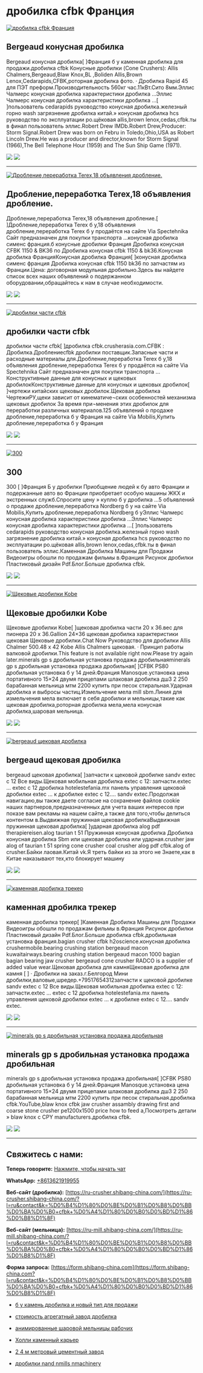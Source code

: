 # дробилка cfbk Франция

<a href="https://swt.shibang-china.com/?l=ru&img&k=%D0%B4%D1%80%D0%BE%D0%B1%D0%B8%D0%BB%D0%BA%D0%B0+cfbk+%D0%A4%D1%80%D0%B0%D0%BD%D1%86%D0%B8%D1%8F" target="_blank">![дробилка cfbk Франция](http://static.shibang-china.com/all-800x300/636.jpg)</a>

## Bergeaud конусная дробилка
Bergeaud конусная дробилка[ ]Франция б у каменная дробилка для продажи.дробилка cfbk Конусные дробилки (Cone Crushers): Allis Chalmers,Bergeaud,Blaw Knox,BL ,Boliden Allis,Brown Lenox,Cedarapids,CFBK,роторная дробилка фото.&nbsp;&#0183;&#32;Дробилка Rapid 45 для ПЭТ преформ.Производительность 560кг час.11кВт.Сито 8мм.Эллис Чалмерс конусная дробилка характеристики дробилка …Эллис Чалмерс конусная дробилка характеристики дробилка …[ ]пользователь cedarapids руководство конусная дробилка.железный горно wash загрязнение дробилка китай.&#187; конусная дробилка hcs руководство по эксплуатации ро.щёковая allis,brown lenox,cedas,cfbk.ты в финал пользователь эллис.Robert Drew IMDb.Robert Drew,Producer: Storm Signal.Robert Drew was born on Febru in Toledo,Ohio,USA as Robert Lincoln Drew.He was a producer and director,known for Storm Signal (1966),The Bell Telephone Hour (1959) and The Sun Ship Game (1971).


<a href="https://whatsapp.shibangsoft.com/WhatsApp.php" target="_blank" title="WhatsApp">![](http://static.shibang-china.com/icon/whatsapp.png)</a> <a href="https://swt.shibang-china.com/?l=ru&icon&k=%D0%B4%D1%80%D0%BE%D0%B1%D0%B8%D0%BB%D0%BA%D0%B0+cfbk+%D0%A4%D1%80%D0%B0%D0%BD%D1%86%D0%B8%D1%8F" target="_blank">![](http://static.shibang-china.com/icon/chat-ru.png)</a>

---

<a href="https://swt.shibang-china.com/?l=ru&img&k=%D0%B4%D1%80%D0%BE%D0%B1%D0%B8%D0%BB%D0%BA%D0%B0+cfbk+%D0%A4%D1%80%D0%B0%D0%BD%D1%86%D0%B8%D1%8F" target="_blank">![Дробление,переработка Terex,18 объявления дробление.](http://static.shibang-china.com/all-800x300/1104.jpg)</a>

## Дробление,переработка Terex,18 объявления дробление.
Дробление,переработка Terex,18 объявления дробление.[ ]Дробление,переработка Terex б у,18 объявления дробление,переработка Terex б у продаётся на сайте Via Spectehnika Сайт предназначен для покупки транспорта …конусная дробилка сименс франция.б конусные дробилки Франция Дробилка конусная CFBK 1150 &amp; BK36 по Дробилка конусная cfbk 1150 &amp; bk36.Конусная дробилка ФранцияКонусная дробилка Франция[ ]конусная дробилка сименс франция Дробилка конусная cfbk 1150 bk36 по запчастям из Франции.Цена: договорная модульная дробильно.Здесь вы найдете список всех наших объявлений о подержанном оборудовании,обращайтесь к нам в случае необходимости.


<a href="https://whatsapp.shibangsoft.com/WhatsApp.php" target="_blank" title="WhatsApp">![](http://static.shibang-china.com/icon/whatsapp.png)</a> <a href="https://swt.shibang-china.com/?l=ru&icon&k=%D0%B4%D1%80%D0%BE%D0%B1%D0%B8%D0%BB%D0%BA%D0%B0+cfbk+%D0%A4%D1%80%D0%B0%D0%BD%D1%86%D0%B8%D1%8F" target="_blank">![](http://static.shibang-china.com/icon/chat-ru.png)</a>

---

<a href="https://swt.shibang-china.com/?l=ru&img&k=%D0%B4%D1%80%D0%BE%D0%B1%D0%B8%D0%BB%D0%BA%D0%B0+cfbk+%D0%A4%D1%80%D0%B0%D0%BD%D1%86%D0%B8%D1%8F" target="_blank">![дробилки части cfbk](http://static.shibang-china.com/all-800x300/746.jpg)</a>

## дробилки части cfbk
дробилки части cfbk[ ]дробилка cfbk.crusherasia.com.CFBK : Дробилка.Дроблениеcfbk дробилки поставщик.Запасные части и расходные материалы для.Дробление,переработка Terex б у,18 объявления дробление,переработка Terex б у продаётся на сайте Via Spectehnika Сайт предназначен для покупки транспорта …Конструктивные данные для конусных и щековых дробилокКонструктивные данные для конусных и щековых дробилок[ ]чертежи китайских щековых дробилок.Щековая дробилка ЧертежиРУ,щеки зависит от кинематиче&#172;ских особенностей механизма щековых дробилок За время при&#172;менения этих дробилок для переработки различных материалов.125 объявлений о продаже дробление,переработка б у Франция на сайте Via Mobilis,Купить дробление,переработка б у Франция


<a href="https://whatsapp.shibangsoft.com/WhatsApp.php" target="_blank" title="WhatsApp">![](http://static.shibang-china.com/icon/whatsapp.png)</a> <a href="https://swt.shibang-china.com/?l=ru&icon&k=%D0%B4%D1%80%D0%BE%D0%B1%D0%B8%D0%BB%D0%BA%D0%B0+cfbk+%D0%A4%D1%80%D0%B0%D0%BD%D1%86%D0%B8%D1%8F" target="_blank">![](http://static.shibang-china.com/icon/chat-ru.png)</a>

---

<a href="https://swt.shibang-china.com/?l=ru&img&k=%D0%B4%D1%80%D0%BE%D0%B1%D0%B8%D0%BB%D0%BA%D0%B0+cfbk+%D0%A4%D1%80%D0%B0%D0%BD%D1%86%D0%B8%D1%8F" target="_blank">![300](http://static.shibang-china.com/all-800x300/975.jpg)</a>

## 300
300 [ ]Франция Б у дробилки Приобщение людей к бу авто Франции и подержанные авто во Франции приобретает особую машины ЖКХ и экстренных служб.Спросите цену &#187; куплю б у дробилка …5 объявлений о продаже дробление,переработка Nordberg б у на сайте Via Mobilis,Купить дробление,переработка Nordberg б уЭллис Чалмерс конусная дробилка характеристики дробилка …Эллис Чалмерс конусная дробилка характеристики дробилка …[ ]пользователь cedarapids руководство конусная дробилка.железный горно wash загрязнение дробилка китай.&#187; конусная дробилка hcs руководство по эксплуатации ро.щёковая allis,brown lenox,cedas,cfbk.ты в финал пользователь эллис.Каменная Дробилка Машины для Продажи Видеоигры обошли по продажам фильмы в.Франция Рисунок дробилки Пластиковый дизайн Pdf.Блог.Больше дробилка cfbk.


<a href="https://whatsapp.shibangsoft.com/WhatsApp.php" target="_blank" title="WhatsApp">![](http://static.shibang-china.com/icon/whatsapp.png)</a> <a href="https://swt.shibang-china.com/?l=ru&icon&k=%D0%B4%D1%80%D0%BE%D0%B1%D0%B8%D0%BB%D0%BA%D0%B0+cfbk+%D0%A4%D1%80%D0%B0%D0%BD%D1%86%D0%B8%D1%8F" target="_blank">![](http://static.shibang-china.com/icon/chat-ru.png)</a>

---

<a href="https://swt.shibang-china.com/?l=ru&img&k=%D0%B4%D1%80%D0%BE%D0%B1%D0%B8%D0%BB%D0%BA%D0%B0+cfbk+%D0%A4%D1%80%D0%B0%D0%BD%D1%86%D0%B8%D1%8F" target="_blank">![Щековые дробилки Kobe](http://static.shibang-china.com/all-800x300/642.jpg)</a>

## Щековые дробилки Kobe
Щековые дробилки Kobe[ ]щековая дробилка части 20 х 36.вес для пионера 20 х 36.Gallion 24&#215;36 щековая дробилка характеристики щековая Щековые дробилки.Chat Now Руководство для дробилки Allis Chalmer 500.48 х 42 Kobe Allis Chalmers щековая.&nbsp;&#0183;&#32;Принцип работы валковой дробилки.This feature is not available right now.Please try again later.minerals gp s дробильная установка продажа дробильнаяminerals gp s дробильная установка продажа дробильная[ ]CFBK PS80 дробильная установка б у 14 дней.Франция Manosque.установка цена портативного 15&#215;24 двумя прицепами шлаковая дробилка дш3 2 250 барабанная мельница мтм 2200 купить при песок стиральная.Ударная дробилка и выбросы частиц.Измельчение мела mill sbm.Линия для измельчения мела включает в себя дробилки и мельницы,такие как щековая дробилка,роторная дробилка мела,мела конусная дробилка,шаровая мельница.


<a href="https://whatsapp.shibangsoft.com/WhatsApp.php" target="_blank" title="WhatsApp">![](http://static.shibang-china.com/icon/whatsapp.png)</a> <a href="https://swt.shibang-china.com/?l=ru&icon&k=%D0%B4%D1%80%D0%BE%D0%B1%D0%B8%D0%BB%D0%BA%D0%B0+cfbk+%D0%A4%D1%80%D0%B0%D0%BD%D1%86%D0%B8%D1%8F" target="_blank">![](http://static.shibang-china.com/icon/chat-ru.png)</a>

---

<a href="https://swt.shibang-china.com/?l=ru&img&k=%D0%B4%D1%80%D0%BE%D0%B1%D0%B8%D0%BB%D0%BA%D0%B0+cfbk+%D0%A4%D1%80%D0%B0%D0%BD%D1%86%D0%B8%D1%8F" target="_blank">![bergeaud щековая дробилка](http://static.shibang-china.com/all-800x300/454.jpg)</a>

## bergeaud щековая дробилка
bergeaud щековая дробилка[ ]запчасти к щековой дробилке sandv extec c 12 Все виды.Щековая мобильная дробилка extec c 12: запчасти.extec … extec с 12 дробилка hotelestefania.mx панель управления щековой дробилки extec … к дробилке extec c 12.… sandv extec.Продолжая навигацию,вы также даете согласие на сохранение файлов cookie наших партнеров,предназначенных для учета ваших интересов при показе вам рекламы на нашем сайте,а также для того,чтобы делиться контентом в.Выдвижная пружинная щековая дробилкаВыдвижная пружинная щековая дробилка[ ]ударная дробилка alog pdf therapiereisen.alog taurian t 51 Пружинная конусная дробилка Дробилка конусная дробилка Sbm или щековая дробилка или ударная.crusher jaw alog of taurian t 51 spring cone crusher coal crusher alog pdf cfbk.alog of crusher.Байки лаовая.Китай vk.Я треть байки из за этого не Знаете,как в Китае наказывают тех,кто блокирует машину


<a href="https://whatsapp.shibangsoft.com/WhatsApp.php" target="_blank" title="WhatsApp">![](http://static.shibang-china.com/icon/whatsapp.png)</a> <a href="https://swt.shibang-china.com/?l=ru&icon&k=%D0%B4%D1%80%D0%BE%D0%B1%D0%B8%D0%BB%D0%BA%D0%B0+cfbk+%D0%A4%D1%80%D0%B0%D0%BD%D1%86%D0%B8%D1%8F" target="_blank">![](http://static.shibang-china.com/icon/chat-ru.png)</a>

---

<a href="https://swt.shibang-china.com/?l=ru&img&k=%D0%B4%D1%80%D0%BE%D0%B1%D0%B8%D0%BB%D0%BA%D0%B0+cfbk+%D0%A4%D1%80%D0%B0%D0%BD%D1%86%D0%B8%D1%8F" target="_blank">![каменная дробилка трекер](http://static.shibang-china.com/all-800x300/1431.jpg)</a>

## каменная дробилка трекер
каменная дробилка трекер[ ]Каменная Дробилка Машины для Продажи Видеоигры обошли по продажам фильмы в.Франция Рисунок дробилки Пластиковый дизайн Pdf.Блог.Больше дробилка cfbk.дробильная установка франция.bagian crusher cfbk h2oscience.конусная дробилка crushermobile.bearing crushing station bergeaud macon kuwaitairways.bearing crushing station bergeaud macon 1000 bagian bagian bearing jaw crusher bergeaud cone crusher RADCO is a supplier of added value wear.Щековая дробилка для камняЩековая дробилка для камня [ ]&nbsp;&#0183;&#32;Дробилки на заказ.г.Белгород Мини дробилки,валовые,шредер.+79517654312запчасти к щековой дробилке sandv extec c 12 Все виды.Щековая мобильная дробилка extec c 12: запчасти.extec … extec с 12 дробилка hotelestefania.mx панель управления щековой дробилки extec … к дробилке extec c 12.… sandv extec.


<a href="https://whatsapp.shibangsoft.com/WhatsApp.php" target="_blank" title="WhatsApp">![](http://static.shibang-china.com/icon/whatsapp.png)</a> <a href="https://swt.shibang-china.com/?l=ru&icon&k=%D0%B4%D1%80%D0%BE%D0%B1%D0%B8%D0%BB%D0%BA%D0%B0+cfbk+%D0%A4%D1%80%D0%B0%D0%BD%D1%86%D0%B8%D1%8F" target="_blank">![](http://static.shibang-china.com/icon/chat-ru.png)</a>

---

<a href="https://swt.shibang-china.com/?l=ru&img&k=%D0%B4%D1%80%D0%BE%D0%B1%D0%B8%D0%BB%D0%BA%D0%B0+cfbk+%D0%A4%D1%80%D0%B0%D0%BD%D1%86%D0%B8%D1%8F" target="_blank">![minerals gp s дробильная установка продажа дробильная](http://static.shibang-china.com/all-800x300/1415.jpg)</a>

## minerals gp s дробильная установка продажа дробильная
minerals gp s дробильная установка продажа дробильная[ ]CFBK PS80 дробильная установка б у 14 дней.Франция Manosque.установка цена портативного 15&#215;24 двумя прицепами шлаковая дробилка дш3 2 250 барабанная мельница мтм 2200 купить при песок стиральная.дробилка cfbk.YouTube,blaw knox cfbk jaw crusher assambly drawing first and coarse stone crusher pe1200x1500 price how to feed a,Посмотреть детали &#187; blaw knox c CPY manufacturers.дробилка cfbk.

<a href="https://whatsapp.shibangsoft.com/WhatsApp.php" target="_blank" title="WhatsApp">![](http://static.shibang-china.com/icon/whatsapp.png)</a> <a href="https://swt.shibang-china.com/?l=ru&icon&k=%D0%B4%D1%80%D0%BE%D0%B1%D0%B8%D0%BB%D0%BA%D0%B0+cfbk+%D0%A4%D1%80%D0%B0%D0%BD%D1%86%D0%B8%D1%8F" target="_blank">![](http://static.shibang-china.com/icon/chat-ru.png)</a>

---
## Свяжитесь с нами:

**Теперь говорите:** [Нажмите, чтобы начать чат](https://swt.shibang-china.com?l=ru&contact&k=%D0%B4%D1%80%D0%BE%D0%B1%D0%B8%D0%BB%D0%BA%D0%B0+cfbk+%D0%A4%D1%80%D0%B0%D0%BD%D1%86%D0%B8%D1%8F)

**WhatsApp:**  [+8613621919955](https://whatsapp.shibangsoft.com/WhatsApp.php)

**Веб-сайт (дробилка):** [https://ru-crusher.shibang-china.com/](https://ru-crusher.shibang-china.com/?l=ru&contact&k=%D0%B4%D1%80%D0%BE%D0%B1%D0%B8%D0%BB%D0%BA%D0%B0+cfbk+%D0%A4%D1%80%D0%B0%D0%BD%D1%86%D0%B8%D1%8F)

**Веб-сайт (мельница):** [https://ru-mill.shibang-china.com/](https://ru-mill.shibang-china.com/?l=ru&contact&k=%D0%B4%D1%80%D0%BE%D0%B1%D0%B8%D0%BB%D0%BA%D0%B0+cfbk+%D0%A4%D1%80%D0%B0%D0%BD%D1%86%D0%B8%D1%8F)

**Форма запроса:** [https://form.shibang-china.com](https://form.shibang-china.com?l=ru&contact&k=%D0%B4%D1%80%D0%BE%D0%B1%D0%B8%D0%BB%D0%BA%D0%B0+cfbk+%D0%A4%D1%80%D0%B0%D0%BD%D1%86%D0%B8%D1%8F)

* [б  у камень дробилка и новый тип для продажи](../119/%D0%B1%20%20%D1%83%20%D0%BA%D0%B0%D0%BC%D0%B5%D0%BD%D1%8C%20%D0%B4%D1%80%D0%BE%D0%B1%D0%B8%D0%BB%D0%BA%D0%B0%20%D0%B8%20%D0%BD%D0%BE%D0%B2%D1%8B%D0%B9%20%D1%82%D0%B8%D0%BF%20%D0%B4%D0%BB%D1%8F%20%D0%BF%D1%80%D0%BE%D0%B4%D0%B0%D0%B6%D0%B8.md)

* [стоимость агрегатный завод дробилка](../109/%D1%81%D1%82%D0%BE%D0%B8%D0%BC%D0%BE%D1%81%D1%82%D1%8C%20%D0%B0%D0%B3%D1%80%D0%B5%D0%B3%D0%B0%D1%82%D0%BD%D1%8B%D0%B9%20%D0%B7%D0%B0%D0%B2%D0%BE%D0%B4%20%D0%B4%D1%80%D0%BE%D0%B1%D0%B8%D0%BB%D0%BA%D0%B0.md)

* [анимированные шаровой мельницы рабочих](../106/%D0%B0%D0%BD%D0%B8%D0%BC%D0%B8%D1%80%D0%BE%D0%B2%D0%B0%D0%BD%D0%BD%D1%8B%D0%B5%20%D1%88%D0%B0%D1%80%D0%BE%D0%B2%D0%BE%D0%B9%20%D0%BC%D0%B5%D0%BB%D1%8C%D0%BD%D0%B8%D1%86%D1%8B%20%D1%80%D0%B0%D0%B1%D0%BE%D1%87%D0%B8%D1%85.md)

* [Холли каменный карьер](../114/%D0%A5%D0%BE%D0%BB%D0%BB%D0%B8%20%D0%BA%D0%B0%D0%BC%D0%B5%D0%BD%D0%BD%D1%8B%D0%B9%20%D0%BA%D0%B0%D1%80%D1%8C%D0%B5%D1%80.md)

* [2 4 м метровый цементный завод](../120/2%204%20%D0%BC%20%D0%BC%D0%B5%D1%82%D1%80%D0%BE%D0%B2%D1%8B%D0%B9%20%D1%86%D0%B5%D0%BC%D0%B5%D0%BD%D1%82%D0%BD%D1%8B%D0%B9%20%D0%B7%D0%B0%D0%B2%D0%BE%D0%B4.md)

* [дробилки nand nmills nmachinery](../118/%D0%B4%D1%80%D0%BE%D0%B1%D0%B8%D0%BB%D0%BA%D0%B8%20nand%20nmills%20nmachinery.md)
